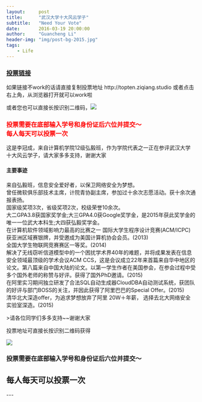 ```yaml
---
layout:     post
title:      "武汉大学十大风云学子"
subtitle:   "Need Your Vote"
date:       2016-03-19 20:00:00
author:     "Guancheng Li"
header-img: "img/post-bg-2015.jpg"
tags:
    - Life
---
```

<h3><a href="http://t.cn/RGeKtlH">投票链接</a></h3>
<p>如果链接不work的话请直接复制投票地址 http://topten.ziqiang.studio 或者点击右上角，从浏览器打开就可以work啦 </p>
<p>或者您也可以直接长按识别二维码，<img src="http://www.gcli.cn/img/123.png"></img></p>
<h3 style="color: red">
投票需要在底部输入学号和身份证后六位并提交～<br>
每人每天可以投票一次
</h3>
<p>这是李冠成，来自计算机学院12级弘毅班，作为学院代表之一正在参评武汉大学十大风云学子，请大家多多支持，谢谢大家</p>
<h4>主要事迹</h4>
<p>来自弘毅班，信息安全爱好者，以保卫网络安全为梦想。<br>
曾任微软俱乐部技术主席，计院青协副主席，参加过十余次志愿活动。获十余次通报表扬。<br>
国家级奖项3次，省级奖项2次，校级荣誉10余次。<br>
大二GPA3.8获国家奖学金;大三GPA4.0获Google奖学金，是2015年获此奖学金的唯一一位武大本科生;大四获弘毅奖学金。<br>
在计算机软件领域影响力最高的比赛之一 国际大学生程序设计竞赛(ACM/ICPC) 获亚洲区域赛银牌，并受邀成为美国计算机协会会员。(2013)<br>
全国大学生物联网竞赛赛区一等奖。(2014)<br>
解决了无线窃听信道模型中的一个困扰学术界40年的难题，并将成果发表在信息安全领域最顶级的学术会议ACM CCS，这是会议成立22年来首篇来自华中地区的论文。第八篇来自中国大陆的论文。以第一学生作者在美国参会，在参会过程中受多个国外老师的称赞与好评。获得了国外PhD邀请。(2015)<br>
在阿里实习期间独立研发了合法SQL自动生成器CloudDBA自动测试系统，获团队的好评与部门BOSS的关注，并因此获得了阿里巴巴的Special Offer。(2015)<br>
清华北大深造offer，为追求梦想放弃了阿里 20W＋年薪， 选择去北大网络安全实验室深造。(2015)</p>
>请各位同学们多多支持~~谢谢大家
<p>投票地址可直接长按识别二维码获得</p><img src="http://www.gcli.cn/img/123.png"></img>
<h3>投票需要在底部输入学号和身份证后六位并提交～</h3><h2>每人每天可以投票一次</h2>
---

